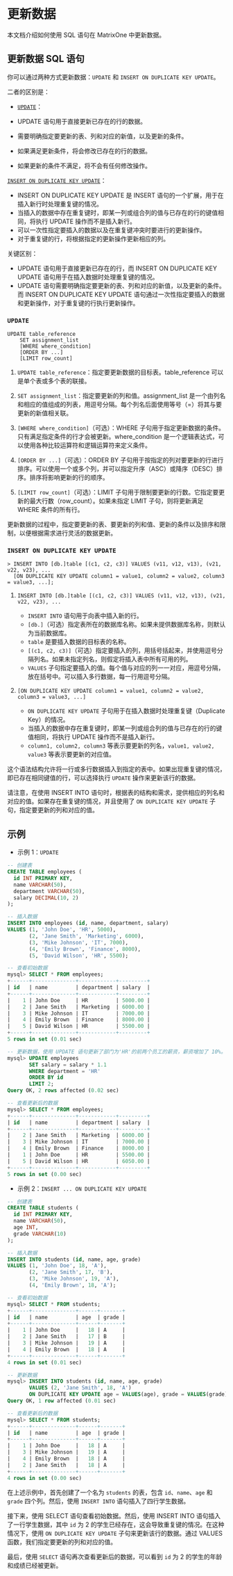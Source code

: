 # 更新数据

本文档介绍如何使用 SQL 语句在 MatrixOne 中更新数据。

## 更新数据 SQL 语句

你可以通过两种方式更新数据：`UPDATE` 和 `INSERT ON DUPLICATE KEY UPDATE`。

二者的区别是：

- [`UPDATE`](../../Reference/SQL-Reference/Data-Manipulation-Language/update.md)：

- UPDATE 语句用于直接更新已存在的行的数据。
- 需要明确指定要更新的表、列和对应的新值，以及更新的条件。
- 如果满足更新条件，将会修改已存在的行的数据。
- 如果更新的条件不满足，将不会有任何修改操作。

[`INSERT ON DUPLICATE KEY UPDATE`](../../Reference/SQL-Reference/Data-Manipulation-Language/insert-on-duplicate.md)：

- INSERT ON DUPLICATE KEY UPDATE 是 INSERT 语句的一个扩展，用于在插入新行时处理重复键的情况。
- 当插入的数据中存在重复键时，即某一列或组合列的值与已存在的行的键值相同，将执行 UPDATE 操作而不是插入新行。
- 可以一次性指定要插入的数据以及在重复键冲突时要进行的更新操作。
- 对于重复键的行，将根据指定的更新操作更新相应的列。

关键区别：

- UPDATE 语句用于直接更新已存在的行，而 INSERT ON DUPLICATE KEY UPDATE 语句用于在插入数据时处理重复键的情况。
- UPDATE 语句需要明确指定要更新的表、列和对应的新值，以及更新的条件。而 INSERT ON DUPLICATE KEY UPDATE 语句通过一次性指定要插入的数据和更新操作，对于重复键的行执行更新操作。

### `UPDATE`

```
UPDATE table_reference
    SET assignment_list
    [WHERE where_condition]
    [ORDER BY ...]
    [LIMIT row_count]
```

1. `UPDATE table_reference`：指定要更新数据的目标表。table_reference 可以是单个表或多个表的联接。

2. `SET assignment_list`：指定要更新的列和值。assignment_list 是一个由列名和相应的值组成的列表，用逗号分隔。每个列名后面使用等号（=）将其与要更新的新值相关联。

3. `[WHERE where_condition]`（可选）：WHERE 子句用于指定更新数据的条件。只有满足指定条件的行才会被更新。where_condition 是一个逻辑表达式，可以使用各种比较运算符和逻辑运算符来定义条件。

4. `[ORDER BY ...]`（可选）：ORDER BY 子句用于按指定的列对要更新的行进行排序。可以使用一个或多个列，并可以指定升序（ASC）或降序（DESC）排序。排序将影响更新的行的顺序。

5. `[LIMIT row_count]`（可选）：LIMIT 子句用于限制要更新的行数。它指定要更新的最大行数（row_count）。如果未指定 LIMIT 子句，则将更新满足 WHERE 条件的所有行。

更新数据的过程中，指定要更新的表、要更新的列和值、更新的条件以及排序和限制，以便根据需求进行灵活的数据更新。

### `INSERT ON DUPLICATE KEY UPDATE`

```
> INSERT INTO [db.]table [(c1, c2, c3)] VALUES (v11, v12, v13), (v21, v22, v23), ...
  [ON DUPLICATE KEY UPDATE column1 = value1, column2 = value2, column3 = value3, ...];
```

1. `INSERT INTO [db.]table [(c1, c2, c3)] VALUES (v11, v12, v13), (v21, v22, v23), ...`
   - `INSERT INTO` 语句用于向表中插入新的行。
   - `[db.]`（可选）指定表所在的数据库名称。如果未提供数据库名称，则默认为当前数据库。
   - `table` 是要插入数据的目标表的名称。
   - `[(c1, c2, c3)]`（可选）指定要插入的列，用括号括起来，并使用逗号分隔列名。如果未指定列名，则假定将插入表中所有可用的列。
   - `VALUES` 子句指定要插入的值。每个值与对应的列一一对应，用逗号分隔，放在括号中。可以插入多行数据，每一行用逗号分隔。

2. `[ON DUPLICATE KEY UPDATE column1 = value1, column2 = value2, column3 = value3, ...]`
   - `ON DUPLICATE KEY UPDATE` 子句用于在插入数据时处理重复键（Duplicate Key）的情况。
   - 当插入的数据中存在重复键时，即某一列或组合列的值与已存在的行的键值相同，将执行 UPDATE 操作而不是插入新行。
   - `column1, column2, column3` 等表示要更新的列名，`value1, value2, value3` 等表示要更新的对应值。

这个语法结构允许将一行或多行数据插入到指定的表中。如果出现重复键的情况，即已存在相同键值的行，可以选择执行 `UPDATE` 操作来更新该行的数据。

请注意，在使用 INSERT INTO 语句时，根据表的结构和需求，提供相应的列名和对应的值。如果存在重复键的情况，并且使用了 `ON DUPLICATE KEY UPDATE` 子句，指定要更新的列和对应的值。

## 示例

- 示例 1：`UPDATE`

```sql
-- 创建表
CREATE TABLE employees (
  id INT PRIMARY KEY,
  name VARCHAR(50),
  department VARCHAR(50),
  salary DECIMAL(10, 2)
);

-- 插入数据
INSERT INTO employees (id, name, department, salary)
VALUES (1, 'John Doe', 'HR', 5000),
       (2, 'Jane Smith', 'Marketing', 6000),
       (3, 'Mike Johnson', 'IT', 7000),
       (4, 'Emily Brown', 'Finance', 8000),
       (5, 'David Wilson', 'HR', 5500);

-- 查看初始数据
mysql> SELECT * FROM employees;
+------+--------------+------------+---------+
| id   | name         | department | salary  |
+------+--------------+------------+---------+
|    1 | John Doe     | HR         | 5000.00 |
|    2 | Jane Smith   | Marketing  | 6000.00 |
|    3 | Mike Johnson | IT         | 7000.00 |
|    4 | Emily Brown  | Finance    | 8000.00 |
|    5 | David Wilson | HR         | 5500.00 |
+------+--------------+------------+---------+
5 rows in set (0.01 sec)

-- 更新数据，使用 UPDATE 语句更新了部门为'HR'的前两个员工的薪资，薪资增加了 10%。WHERE 子句指定了更新数据的条件，只有满足部门为'HR'的行才会被更新。ORDER BY 子句按照 id 列进行升序排序，LIMIT 子句限制只更新两行数据。
mysql> UPDATE employees
       SET salary = salary * 1.1
       WHERE department = 'HR'
       ORDER BY id
       LIMIT 2;
Query OK, 2 rows affected (0.02 sec)

-- 查看更新后的数据
mysql> SELECT * FROM employees;
+------+--------------+------------+---------+
| id   | name         | department | salary  |
+------+--------------+------------+---------+
|    2 | Jane Smith   | Marketing  | 6000.00 |
|    3 | Mike Johnson | IT         | 7000.00 |
|    4 | Emily Brown  | Finance    | 8000.00 |
|    1 | John Doe     | HR         | 5500.00 |
|    5 | David Wilson | HR         | 6050.00 |
+------+--------------+------------+---------+
5 rows in set (0.00 sec)
```

- 示例 2：`INSERT ... ON DUPLICATE KEY UPDATE`

```sql
-- 创建表
CREATE TABLE students (
  id INT PRIMARY KEY,
  name VARCHAR(50),
  age INT,
  grade VARCHAR(10)
);

-- 插入数据
INSERT INTO students (id, name, age, grade)
VALUES (1, 'John Doe', 18, 'A'),
       (2, 'Jane Smith', 17, 'B'),
       (3, 'Mike Johnson', 19, 'A'),
       (4, 'Emily Brown', 18, 'A');

-- 查看初始数据
mysql> SELECT * FROM students;
+------+--------------+------+-------+
| id   | name         | age  | grade |
+------+--------------+------+-------+
|    1 | John Doe     |   18 | A     |
|    2 | Jane Smith   |   17 | B     |
|    3 | Mike Johnson |   19 | A     |
|    4 | Emily Brown  |   18 | A     |
+------+--------------+------+-------+
4 rows in set (0.01 sec)

-- 更新数据
mysql> INSERT INTO students (id, name, age, grade)
       VALUES (2, 'Jane Smith', 18, 'A')
       ON DUPLICATE KEY UPDATE age = VALUES(age), grade = VALUES(grade);
Query OK, 1 row affected (0.01 sec)

-- 查看更新后的数据
mysql> SELECT * FROM students;
+------+--------------+------+-------+
| id   | name         | age  | grade |
+------+--------------+------+-------+
|    1 | John Doe     |   18 | A     |
|    3 | Mike Johnson |   19 | A     |
|    4 | Emily Brown  |   18 | A     |
|    2 | Jane Smith   |   18 | A     |
+------+--------------+------+-------+
4 rows in set (0.00 sec)
```

在上述示例中，首先创建了一个名为 `students` 的表，包含 `id`、`name`、`age` 和 `grade` 四个列。然后，使用 `INSERT INTO` 语句插入了四行学生数据。

接下来，使用 SELECT 语句查看初始数据。然后，使用 INSERT INTO 语句插入了一行学生数据，其中 `id` 为 2 的学生已经存在，这会导致重复键的情况。在这种情况下，使用 `ON DUPLICATE KEY UPDATE` 子句来更新该行的数据。通过 VALUES 函数，我们指定要更新的列和对应的值。

最后，使用 `SELECT` 语句再次查看更新后的数据，可以看到 `id` 为 2 的学生的年龄和成绩已经被更新。
